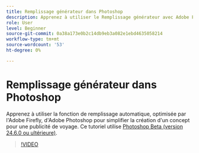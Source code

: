 ```yaml
---
title: Remplissage générateur dans Photoshop
description: Apprenez à utiliser le Remplissage générateur avec Adobe Firefly
role: User
level: Beginner
source-git-commit: 0a38a173e0b2c14db9eb3a082e1ebd4635058214
workflow-type: tm+mt
source-wordcount: '53'
ht-degree: 0%

---
```


# Remplissage générateur dans Photoshop

Apprenez à utiliser la fonction de remplissage automatique, optimisée par l&#39;Adobe Firefly, d&#39;Adobe Photoshop pour simplifier la création d&#39;un concept pour une publicité de voyage. Ce tutoriel utilise [Photoshop Beta (version 24.6.0 ou ultérieure)](https://helpx.adobe.com/x-productkb/global/creative-cloud-beta.html).

>[!VIDEO](https://video.tv.adobe.com/v/3420537?quality=12&learn=on&hidetitle=true)
